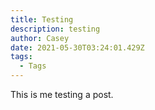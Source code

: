 ```yaml
---
title: Testing
description: testing
author: Casey
date: 2021-05-30T03:24:01.429Z
tags:
  - Tags
---
```

This is me testing a post.